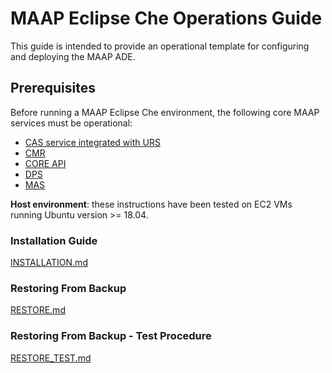 # MAAP Eclipse Che Operations Guide

This guide is intended to provide an operational template for configuring and deploying the MAAP ADE.

## Prerequisites

Before running a MAAP Eclipse Che environment, the following core MAAP services must be operational:

- [CAS service integrated with URS](https://github.com/MAAP-Project/maap-auth-cas)
- [CMR](https://github.com/MAAP-Project/maap-cmr)
- [CORE API](https://github.com/MAAP-Project/maap-api-nasa)
- [DPS](https://github.com/MAAP-Project/maap-dps-packer-templates)
- [MAS](https://github.com/MAAP-Project/maap-mas-gitlab)

**Host environment**: these instructions have been tested on EC2 VMs running Ubuntu version >= 18.04. 

### Installation Guide

[INSTALLATION.md](INSTALLATION.md)

### Restoring From Backup

[RESTORE.md](RESTORE.md)

### Restoring From Backup - Test Procedure

[RESTORE_TEST.md](RESTORE_TEST.md)
